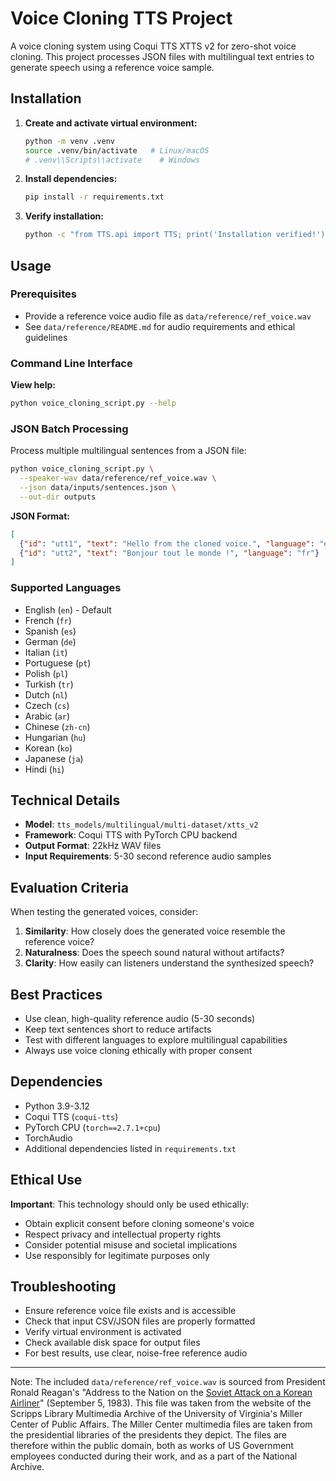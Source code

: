 # Voice Cloning TTS Project

A voice cloning system using Coqui TTS XTTS v2 for zero-shot voice cloning. This project processes JSON files with multilingual text entries to generate speech using a reference voice sample.

## Installation

1. **Create and activate virtual environment:**
   ```bash
   python -m venv .venv
   source .venv/bin/activate   # Linux/macOS
   # .venv\\Scripts\\activate    # Windows
   ```

2. **Install dependencies:**
   ```bash
   pip install -r requirements.txt
   ```

3. **Verify installation:**
   ```bash
   python -c "from TTS.api import TTS; print('Installation verified!')"
   ```

## Usage

### Prerequisites
- Provide a reference voice audio file as `data/reference/ref_voice.wav`
- See `data/reference/README.md` for audio requirements and ethical guidelines

### Command Line Interface

**View help:**
```bash
python voice_cloning_script.py --help
```

### JSON Batch Processing
Process multiple multilingual sentences from a JSON file:
```bash
python voice_cloning_script.py \
  --speaker-wav data/reference/ref_voice.wav \
  --json data/inputs/sentences.json \
  --out-dir outputs
```

**JSON Format:**
```json
[
  {"id": "utt1", "text": "Hello from the cloned voice.", "language": "en"},
  {"id": "utt2", "text": "Bonjour tout le monde !", "language": "fr"}
]
```

### Supported Languages

- English (`en`) - Default
- French (`fr`)
- Spanish (`es`) 
- German (`de`)
- Italian (`it`)
- Portuguese (`pt`)
- Polish (`pl`)
- Turkish (`tr`)
- Dutch (`nl`)
- Czech (`cs`)
- Arabic (`ar`)
- Chinese (`zh-cn`)
- Hungarian (`hu`)
- Korean (`ko`)
- Japanese (`ja`)
- Hindi (`hi`)

## Technical Details

- **Model**: `tts_models/multilingual/multi-dataset/xtts_v2`
- **Framework**: Coqui TTS with PyTorch CPU backend
- **Output Format**: 22kHz WAV files
- **Input Requirements**: 5-30 second reference audio samples

## Evaluation Criteria

When testing the generated voices, consider:

1. **Similarity**: How closely does the generated voice resemble the reference voice?
2. **Naturalness**: Does the speech sound natural without artifacts?
3. **Clarity**: How easily can listeners understand the synthesized speech?

## Best Practices

- Use clean, high-quality reference audio (5-30 seconds)
- Keep text sentences short to reduce artifacts  
- Test with different languages to explore multilingual capabilities
- Always use voice cloning ethically with proper consent

## Dependencies

- Python 3.9-3.12
- Coqui TTS (`coqui-tts`)
- PyTorch CPU (`torch==2.7.1+cpu`)
- TorchAudio
- Additional dependencies listed in `requirements.txt`

## Ethical Use

**Important**: This technology should only be used ethically:
- Obtain explicit consent before cloning someone's voice
- Respect privacy and intellectual property rights
- Consider potential misuse and societal implications
- Use responsibly for legitimate purposes only

## Troubleshooting

- Ensure reference voice file exists and is accessible
- Check that input CSV/JSON files are properly formatted
- Verify virtual environment is activated
- Check available disk space for output files
- For best results, use clear, noise-free reference audio

----

Note: The included `data/reference/ref_voice.wav` is sourced from President Ronald Reagan's "Address to the Nation on the [Soviet Attack on a Korean Airliner](https://en.wikipedia.org/wiki/Korean_Air_Lines_Flight_007)" (September 5, 1983). This file was taken from the website of the Scripps Library Multimedia Archive of the University of Virginia's Miller Center of Public Affairs. The Miller Center multimedia files are taken from the presidential libraries of the presidents they depict. The files are therefore within the public domain, both as works of US Government employees conducted during their work, and as a part of the National Archive.
